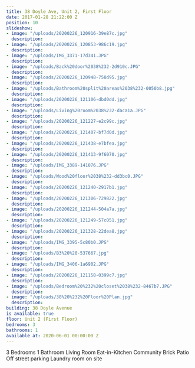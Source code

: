 ```yaml
---
title: 38 Doyle Ave, Unit 2, First Floor
date: 2017-01-28 21:22:00 Z
position: 10
slideshow:
- image: "/uploads/20200226_120916-39e87c.jpg"
  description: 
- image: "/uploads/20200226_120853-986c19.jpg"
  description: 
- image: "/uploads/IMG_3371-17d341.JPG"
  description: 
- image: "/uploads/Back%20door%2038%232-2d910c.JPG"
  description: 
- image: "/uploads/20200226_120948-758d95.jpg"
  description: 
- image: "/uploads/Bathroom%20split%20areas%2038%232-0050b8.jpg"
  description: 
- image: "/uploads/20200226_121106-dbd0dd.jpg"
  description: 
- image: "/uploads/Living%20room%2038%232-daca1a.JPG"
  description: 
- image: "/uploads/20200226_121227-e2c99c.jpg"
  description: 
- image: "/uploads/20200226_121407-bf7d0d.jpg"
  description: 
- image: "/uploads/20200226_121438-e7bfea.jpg"
  description: 
- image: "/uploads/20200226_121413-9f6070.jpg"
  description: 
- image: "/uploads/IMG_3389-141076.JPG"
  description: 
- image: "/uploads/Wood%20floor%2038%232-dd3bc0.JPG"
  description: 
- image: "/uploads/20200226_121240-2917b1.jpg"
  description: 
- image: "/uploads/20200226_121306-729822.jpg"
  description: 
- image: "/uploads/20200226_121244-504a7a.jpg"
  description: 
- image: "/uploads/20200226_121249-57c051.jpg"
  description: 
- image: "/uploads/20200226_121328-22dea8.jpg"
  description: 
- image: "/uploads/IMG_3395-5c80b0.JPG"
  description: 
- image: "/uploads/B3%20%20-537667.jpg"
  description: 
- image: "/uploads/IMG_3406-1a6902.JPG"
  description: 
- image: "/uploads/20200226_121158-0399c7.jpg"
  description: 
- image: "/uploads/Bedroom%20%232%20closet%2038%232-8467b7.JPG"
  description: 
- image: "/uploads/38%20%232%20Floor%20Plan.jpg"
  description: 
building: 38 Doyle Avenue
is available: true
floor: Unit 2 (First Floor)
bedrooms: 3
bathrooms: 1
available at: 2020-06-01 00:00:00 Z
---
```


3 Bedrooms
1 Bathroom
Living Room
Eat-in-Kitchen
Community Brick Patio
Off street parking
Laundry room on site